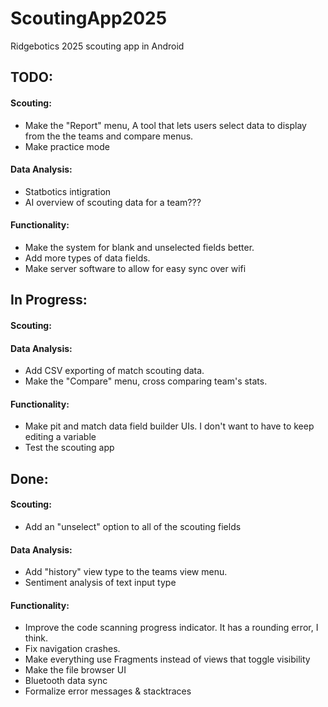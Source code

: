 # ScoutingApp2025
Ridgebotics 2025 scouting app in Android

## TODO:
#### Scouting:
- Make the "Report" menu, A tool that lets users select data to display from the the teams and compare menus.
- Make practice mode
#### Data Analysis:
- Statbotics intigration
- AI overview of scouting data for a team???
#### Functionality:
- Make the system for blank and unselected fields better.
- Add more types of data fields.
- Make server software to allow for easy sync over wifi

## In Progress:
#### Scouting:
#### Data Analysis:
- Add CSV exporting of match scouting data.
- Make the "Compare" menu, cross comparing team's stats.
#### Functionality:
- Make pit and match data field builder UIs. I don't want to have to keep editing a variable
- Test the scouting app


## Done:
#### Scouting:
- Add an "unselect" option to all of the scouting fields
#### Data Analysis:
- Add "history" view type to the teams view menu.
- Sentiment analysis of text input type
#### Functionality:
- Improve the code scanning progress indicator. It has a rounding error, I think.
- Fix navigation crashes.
- Make everything use Fragments instead of views that toggle visibility
- Make the file browser UI
- Bluetooth data sync
- Formalize error messages & stacktraces